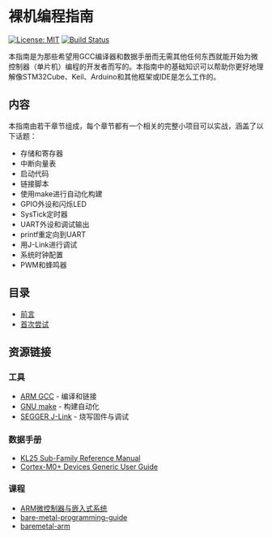# 裸机编程指南

[![License: MIT](https://img.shields.io/badge/license-MIT-blue)](https://opensource.org/licenses/MIT)
[![Build Status]( https://github.com/cpq/bare-metal-programming-guide/workflows/build/badge.svg)](https://github.com/cpq/bare-metal-programming-guide/actions)

本指南是为那些希望用GCC编译器和数据手册而无需其他任何东西就能开始为微控制器（单片机）编程的开发者而写的。本指南中的基础知识可以帮助你更好地理解像STM32Cube、Keil、Arduino和其他框架或IDE是怎么工作的。

## 内容
本指南由若干章节组成，每个章节都有一个相关的完整小项目可以实战，涵盖了以下话题：

- 存储和寄存器
- 中断向量表
- 启动代码
- 链接脚本
- 使用make进行自动化构建
- GPIO外设和闪烁LED
- SysTick定时器
- UART外设和调试输出
- printf重定向到UART
- 用J-Link进行调试
- 系统时钟配置
- PWM和蜂鸣器

## 目录
* [前言](doc/chap0.md)
* [首次尝试](doc/chap1.md)

## 资源链接
### 工具
- [ARM GCC](https://developer.arm.com/downloads/-/gnu-rm) - 编译和链接
- [GNU make](http://www.gnu.org/software/make/) - 构建自动化
- [SEGGER J-Link](https://www.segger.com/downloads/jlink/) - 烧写固件与调试

### 数据手册
- [KL25 Sub-Family Reference Manual](https://gab.wallawalla.edu/~larry.aamodt/cptr480/nxp/KL25P80M48SF0RM.pdf)
- [Cortex-M0+ Devices Generic User Guide](https://developer.arm.com/documentation/dui0662/b/)

### 课程
- [ARM微控制器与嵌入式系统](https://www.xuetangx.com/course/THU08091000246/14768615?channel=i.area.manual_search)
- [bare-metal-programming-guide](https://github.com/cpq/bare-metal-programming-guide)
- [baremetal-arm](https://github.com/umanovskis/baremetal-arm)
